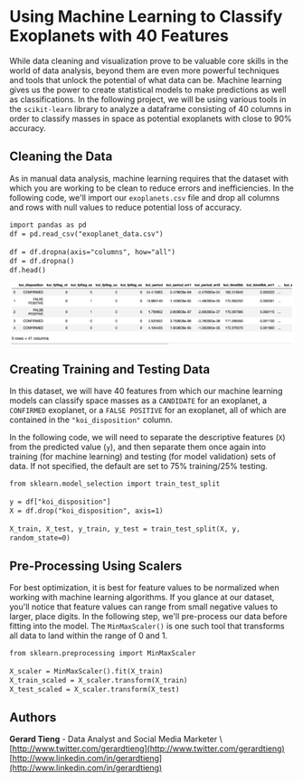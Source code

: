 # Using Machine Learning to Classify Exoplanets with 40 Features
While data cleaning and visualization prove to be valuable core skills in the world of data analysis, beyond them are even more powerful techniques and tools that unlock the potential of what data can be. Machine learning gives us the power to create statistical models to make predictions as well as classifications. In the following project, we will be using various tools in the `scikit-learn` library to analyze a dataframe consisting of 40 columns in order to classify masses in space as potential exoplanets with close to 90% accuracy.

## Cleaning the Data
As in manual data analysis, machine learning requires that the dataset with which you are working to be clean to reduce errors and inefficiencies. In the following code, we'll import our `exoplanets.csv` file and drop all columns and rows with null values to reduce potential loss of accuracy.

```
import pandas as pd
df = pd.read_csv("exoplanet_data.csv")

df = df.dropna(axis="columns", how="all")
df = df.dropna()
df.head()
```
![](https://github.com/gtieng/machine-learning-exoplanets/blob/master/1_dataframe.png)

## Creating Training and Testing Data
In this dataset, we will have 40 features from which our machine learning models can classify space masses as a `CANDIDATE` for an exoplanet, a `CONFIRMED` exoplanet, or a `FALSE POSITIVE` for an exoplanet, all of which are contained in the `"koi_disposition"` column. 

In the following code, we will need to separate the descriptive features (`X`) from the predicted value (`y`), and then separate them once again into training (for machine learning) and testing (for model validation) sets of data. If not specified, the default are set to 75% training/25% testing.

```
from sklearn.model_selection import train_test_split

y = df["koi_disposition"]
X = df.drop("koi_disposition", axis=1)

X_train, X_test, y_train, y_test = train_test_split(X, y, random_state=0)
```

## Pre-Processing Using Scalers
For best optimization, it is best for feature values to be normalized when working with machine learning algorithms. If you glance at our dataset, you'll notice that feature values can range from small negative values to larger, place digits. In the following step, we'll pre-process our data before fitting into the model. The `MinMaxScaler()` is one such tool that transforms all data to land within the range of 0 and 1.

```
from sklearn.preprocessing import MinMaxScaler

X_scaler = MinMaxScaler().fit(X_train)
X_train_scaled = X_scaler.transform(X_train)
X_test_scaled = X_scaler.transform(X_test)
```

## Authors
**Gerard Tieng** - Data Analyst and Social Media Marketer \ 
[http://www.twitter.com/gerardtieng](http://www.twitter.com/gerardtieng) \
[http://www.linkedin.com/in/gerardtieng](http://www.linkedin.com/in/gerardtieng)
